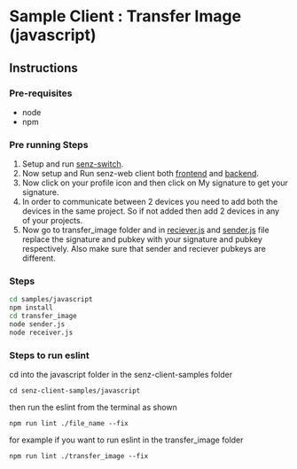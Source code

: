 # Sample Client : Transfer Image (javascript)

## Instructions

### Pre-requisites

-   node
-   npm

### Pre running Steps
1. Setup and run [senz-switch](../../senz-switch/README.md).
2. Now setup and Run senz-web client both [frontend](../../senz-web/frontend/README.md) and [backend](../../senz-web/backend/README.md).
3. Now click on your profile icon and then click on My signature to get your signature.
4. In order to communicate between 2 devices you need to add both the devices in the same project. So if not added then add 2 devices in any of your projects.
5. Now go to transfer_image folder and in [reciever.js](./transfer_image/receiver.js) and [sender.js](./transfer_image/sender.js) file replace the signature and pubkey with your signature and pubkey respectively. Also make sure that sender and reciever pubkeys are different.

### Steps

```sh
cd samples/javascript
npm install
cd transfer_image
node sender.js
node receiver.js
```
### Steps to run eslint

cd into the javascript folder in the senz-client-samples folder

` cd senz-client-samples/javascript `

then run the eslint from the terminal as shown

` npm run lint ./file_name --fix `

for example if you want to run eslint in the transfer_image folder

` npm run lint ./transfer_image --fix `